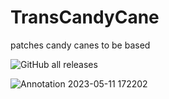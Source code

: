 # TransCandyCane
patches candy canes to be based

![GitHub all releases](https://img.shields.io/github/downloads/lunakittyyy/TransCandyCane/total?style=plastic)

![Annotation 2023-05-11 172202](https://github.com/lunakittyyy/TransCandyCane/assets/17483712/1cfddf8c-5c77-4f2d-a2f6-ebcff6c35002)
